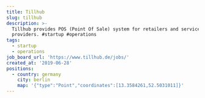 ```yaml
---
title: Tillhub
slug: tillhub
description: >-
  Tillhub provides POS (Point Of Sale) system for retailers and service
  providers. #startup #operations
tags:
  - startup
  - operations
job_board_url: 'https://www.tillhub.de/jobs/'
created_at: '2019-06-28'
positions:
  - country: germany
    city: berlin
    map: '{"type":"Point","coordinates":[13.3584261,52.5031011]}'
---
```


